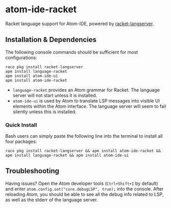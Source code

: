 # atom-ide-racket

Racket language support for Atom-IDE, powered by
[racket-langserver](https://github.com/jeapostrophe/racket-langserver).


## Installation & Dependencies

The following console commands should be sufficient for most configurations:

```
raco pkg install racket-langserver
apm install language-racket
apm install atom-ide-ui
apm install atom-ide-racket
```

- `language-racket` provides an Atom grammar for Racket. The language server
will not start unless it is installed.
- `atom-ide-ui` is used by Atom to translate LSP messages into visible UI
elements within the Atom interface. The language server will seem to fail
silently unless this is installed.

### Quick Install

Bash users can simply paste the following line into the terminal to install all
four packages:

`raco pkg install racket-langserver && apm install atom-ide-racket && apm install language-racket && apm install atom-ide-ui`

## Troubleshooting

Having issues? Open the Atom developer tools (`Ctrl+Shift+I` by default) and
enter `atom.config.set("core.debugLSP", true);` into the console. After
reloading Atom, you should be able to see all the debug info related to LSP, as
well as the stderr of the language server.
